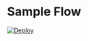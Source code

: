 # Sample Flow
[![Deploy](https://tekos.co/wp-content/uploads/2019/11/button.png)](https://chat.tekos.co/?msg=deploy%20template%20https://github.com/tekos-flow/sample%20#/user/@node-test:m.tekos.co)
